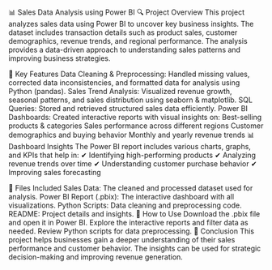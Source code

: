 📊 Sales Data Analysis using Power BI
🔍 Project Overview
This project analyzes sales data using Power BI to uncover key business insights. The dataset includes transaction details such as product sales, customer demographics, revenue trends, and regional performance. The analysis provides a data-driven approach to understanding sales patterns and improving business strategies.

📌 Key Features
Data Cleaning & Preprocessing: Handled missing values, corrected data inconsistencies, and formatted data for analysis using Python (pandas).
Sales Trend Analysis: Visualized revenue growth, seasonal patterns, and sales distribution using seaborn & matplotlib.
SQL Queries: Stored and retrieved structured sales data efficiently.
Power BI Dashboards: Created interactive reports with visual insights on:
Best-selling products & categories
Sales performance across different regions
Customer demographics and buying behavior
Monthly and yearly revenue trends
📊 Dashboard Insights
The Power BI report includes various charts, graphs, and KPIs that help in:
✔ Identifying high-performing products
✔ Analyzing revenue trends over time
✔ Understanding customer purchase behavior
✔ Improving sales forecasting

📂 Files Included
Sales Data: The cleaned and processed dataset used for analysis.
Power BI Report (.pbix): The interactive dashboard with all visualizations.
Python Scripts: Data cleaning and preprocessing code.
README: Project details and insights.
🚀 How to Use
Download the .pbix file and open it in Power BI.
Explore the interactive reports and filter data as needed.
Review Python scripts for data preprocessing.
📢 Conclusion
This project helps businesses gain a deeper understanding of their sales performance and customer behavior. The insights can be used for strategic decision-making and improving revenue generation.
